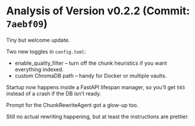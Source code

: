 # Analysis of Version v0.2.2 (Commit: `7aebf09`)

Tiny but welcome update.  

Two new toggles in `config.toml`:
- enable_quality_filter – turn off the chunk heuristics if you want everything indexed.
- custom ChromaDB path – handy for Docker or multiple vaults.

Startup now happens inside a FastAPI lifespan manager, so you’ll get `503` instead of a crash if the DB isn’t ready.

Prompt for the ChunkRewriteAgent got a glow-up too.

Still no actual rewriting happening, but at least the instructions are prettier.